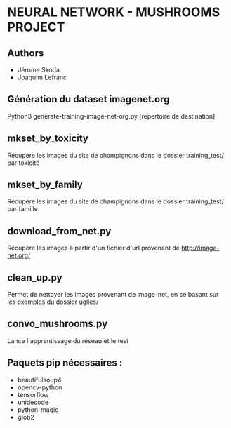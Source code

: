 
# NEURAL NETWORK - MUSHROOMS PROJECT

## Authors 

* Jérome Skoda
* Joaquim Lefranc

## Génération du dataset imagenet.org

Python3 generate-training-image-net-org.py [repertoire de destination]

## mkset_by_toxicity
Récupère les images du site de champignons dans le dossier training_test/ par toxicité


## mkset_by_family
Récupère les images du site de champignons dans le dossier training_test/ par famille

## download_from_net.py
Récupère les images à partir d'un fichier d'url provenant de http://image-net.org/


## clean_up.py
Permet de nettoyer les images provenant de image-net, en se basant sur les exemples du dossier uglies/


## convo_mushrooms.py

Lance l'apprentissage du réseau et le test

## Paquets pip nécessaires :

* beautifulsoup4
* opencv-python
* tensorflow
* unidecode
* python-magic
* glob2

